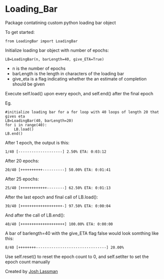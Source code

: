 Loading_Bar
=========
 Package contatining custom python loading bar object

To get started:

	from LoadingBar import LoadingBar

Initialize loading bar object with number of epochs:
	
	LB=LoadingBar(n, barLength=40, give_ETA=True)

* n is the number of epochs
* barLength is the length in characters of the loading bar
* give_eta is a flag indicating whether the an estimate of completion should be given

Execute self.load() upon every epoch, and self.end() after the final epoch

Eg.

	#initialize loading bar for a for loop with 40 loops of length 20 that gives eta
	LB=LoadingBar(40, barLength=20)
	for i in range(40):
		LB.load()
	LB.end()

After 1 epoch, the output is this:

	1/40 [--------------------] 2.50% ETA: 0:03:12

After 20 epochs:

	20/40 [++++++++++----------] 50.00% ETA: 0:01:41

After 25 epochs:

	25/40 [++++++++++++--------] 62.50% ETA: 0:01:13

After the last epoch and final call of LB.load():

	39/40 [+++++++++++++++++++-] 97.50% ETA: 0:00:04

And after the call of LB.end():

	40/40 [++++++++++++++++++++] 100.00% ETA: 0:00:00



A bar of barlength=40 with the give_ETA flag false would look somthing like this:

	8/40 [++++++++--------------------------------] 20.00%

Use self.reset() to reset the epoch count to 0, and self.setIter to set the epoch count manually

Created by [Josh Lassman](http://fishpoopsoup.com)
